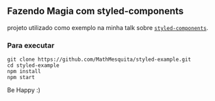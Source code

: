 ## Fazendo Magia com styled-components

projeto utilizado como exemplo na minha talk sobre [`styled-components`](https://www.styled-components.com).

### Para executar

```
git clone https://github.com/MathMesquita/styled-example.git
cd styled-example
npm install
npm start
```

Be Happy :)